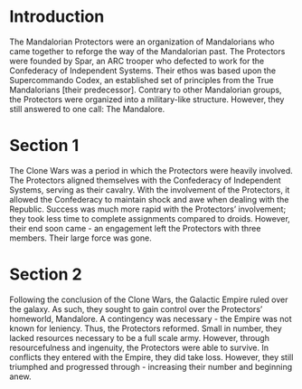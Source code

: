 # Introduction

The Mandalorian Protectors were an organization of Mandalorians who came together to reforge the way of the Mandalorian past.
The Protectors were founded by Spar, an ARC trooper who defected to work for the Confederacy of Independent Systems.
Their ethos was based upon the Supercommando Codex, an established set of principles from the True Mandalorians \[their predecessor\].
Contrary to other Mandalorian groups, the Protectors were organized into a military-like structure.
However, they still answered to one call: The Mandalore.

# Section 1

The Clone Wars was a period in which the Protectors were heavily involved.
The Protectors aligned themselves with the Confederacy of Independent Systems, serving as their cavalry.
With the involvement of the Protectors, it allowed the Confederacy to maintain shock and awe when dealing with the Republic.
Success was much more rapid with the Protectors’ involvement; they took less time to complete assignments compared to droids.
However, their end soon came - an engagement left the Protectors with three members.
Their large force was gone.

# Section 2

Following the conclusion of the Clone Wars, the Galactic Empire ruled over the galaxy.
As such, they sought to gain control over the Protectors’ homeworld, Mandalore.
A contingency was necessary - the Empire was not known for leniency.
Thus, the Protectors reformed.
Small in number, they lacked resources necessary to be a full scale army.
However, through resourcefulness and ingenuity, the Protectors were able to survive.
In conflicts they entered with the Empire, they did take loss.
However, they still triumphed and progressed through - increasing their number and beginning anew.
